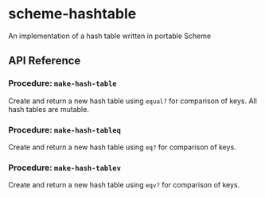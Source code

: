 # scheme-hashtable
An implementation of a hash table written in portable Scheme

## API Reference
### Procedure: `make-hash-table`
Create and return a new hash table using `equal?` for comparison of keys.
All hash tables are mutable.
### Procedure: `make-hash-tableq`
Create and return a new hash table using `eq?` for comparison of keys.
### Procedure: `make-hash-tablev`
Create and return a new hash table using `eqv?` for comparison of keys.
